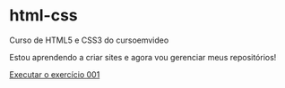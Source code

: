 # html-css
 Curso de HTML5 e CSS3 do cursoemvideo

 Estou aprendendo a criar sites e agora vou gerenciar meus repositórios!

<a href="https://juniorasantos.github.io/html-css/exercicios/ex001/index.html">Executar o exercício 001</a>